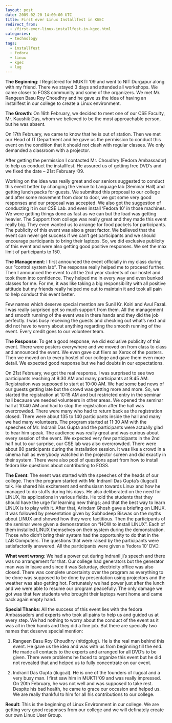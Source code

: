 ```yaml
---
layout: post
date: 2009-02-20 14:00:00 UTC
title: First ever Linux Installfest in KGEC
redirect_from:
  - /first-ever-linux-installfest-in-kgec.html
categories:
  - technology
tags:
  - installfest
  - fedora
  - linux
  - kgec
  - lug
---
```


**The Beginning**:
I Registered for MUKTI ‘09 and went to NIT Durgapur along with my
friend. There we stayed 3 days and attended all workshops. We came
closer to FOSS community and some of the organizers. We met Mr.
Rangeen Basu Roy Choudhry and he gave us the idea of having an
installfest in our college to create a Linux environment.


**The Growth**:
On 16th February, we decided to meet one of our CSE Faculty, Mr.
Kaushik Das, whom we believed to be the most approachable person, but
he was absent.

On 17th February, we came to know that he is out of station. Then we
met our Head of IT Department and he gave us the permission to conduct
this event on the condition that it should not clash with regular
classes. We only demanded a classroom with a projector.

After getting the permission I contacted Mr. Choudhry (Fedora
Ambassador) to help us conduct the installfest. He assured us of
getting free DVD’s and we fixed the date – 21st February ’09.

Working on the idea was really great and our seniors suggested to
conduct this event better by changing the venue to Language lab
(Seminar Hall) and getting lunch packs for guests. We submitted this
proposal to our college and after some movement from door to door, we
got some very good responses and our proposal was accepted. We also
got the suggestion of conducting it in our CSE Lab. and even install
‘Fedora 10’ in those machines. We were getting things done as fast as
we can but the load was getting heavier. The Support from college was
really great and they made this event really big. They even wanted us
to arrange for food packets for participants. The publicity of this
event was also a great factor. We believed that the event can never
get success if we can’t get participants and we should encourage
participants to bring their laptops. So, we did exclusive publicity of
this event and were also getting good positive responses. We set the
max limit of participants to 150.


**The Management**:
I first announced the event officially in my class during our “control
system lab”. The response really helped me to proceed further. Then I
announced the event to all the 2nd year students of our hostel and
took them into confidence. They helped me in every way and even bunked
classes for me. For me, it was like taking a big responsibility with
all positive attitude but my friends really helped me out to maintain
it and took all pain to help conduct this event better.

Few names which deserve special mention are Sunil Kr. Koiri and Avul
Fazal. I was really surprised get so much support from them. All the
management and smooth running of the event was in there hands and they
did the job perfectly. I was busy receiving the guests and checking
out what’s next and did not have to worry about anything regarding the
smooth running of the event. Every credit goes to our volunteer team.

**The Response**:
To get a good response, we did exclusive publicity of this event.
There were posters everywhere and we moved on from class to class and
announced the event. We even gave out fliers as Xerox of the posters.
Then we moved on to every hostel of our college and gave them even
more detail. We expected good response but we had doubts in our
expectations.

On 21st February, we got the real response. I was surprised to see two
participants reaching at 9:30 AM and many participants at 9:45 AM.
Registration was supposed to start at 10:00 AM. We had some bad news
of our guests getting late but the crowd was getting more and more.
So, we started the registration at 10:15 AM and but restricted entry
in the seminar hall because we needed volunteers in other areas. We
opened the seminar hall at 10:40 AM and had to stop the registration
after the hall was overcrowded. There were many who had to return back
as the registration closed. There were about 135 to 140 participants
inside the hall and many we had many volunteers. The program started
at 11:30 AM with the speeches of Mr. Indranil Das Gupta and the
participants were actually glad to hear him speak. The audience was
really great and was curious about every session of the event. We
expected very few participants in the 2nd half but to our surprise,
our CSE lab was also overcrowded. There were about 80 participants
during the installation session. It was like a crowd in a cinema hall
as everybody watched in the projector screen and did exactly in their
system. There were also pool of questions apart from how to install
fedora like questions about contributing to FOSS.

**The Event**:
The event was started with the speeches of the heads of our college.
Then the program started with Mr. Indranil Das Gupta’s (ilugcal) talk.
He shared his excitement and enthusiasm towards Linux and how he
managed to do stuffs during his days. He also deliberated on the need
for LINUX, its applications in various fields. He told the students
that they should have the urge for learning new things; and that the
best way to learn LINUX is to play with it. After that, Arindam Ghosh
gave a briefing on LINUX. It was followed by presentation given by
Subhodeep Biswas on the myths about LINUX and showed how they were
factitious. Then the participants of the seminar were given a
demonstration on “HOW to install LINUX”. Each of them installed LINUX
themselves on their system during the demonstration. Those who didn’t
bring their system had the opportunity to do that in the LAB
Computers. The questions that were raised by the participants were
satisfactorily answered. All the participants were given a ‘fedora 10’
DVD.

**What went wrong**:
We had a power cut during Indranil ji’s speech and there was no
arrangement for that. Our college had generators but the generator man
was in leave and since it was Saturday, electricity office was also
closed. There was complete uncertainty over the program as everything
to be done was supposed to be done by presentation using projectors
and the weather was also getting hot. Fortunately we had power just
after the lunch and we were able to resume our program peacefully. The
only damage we got was that few students who brought their laptops
went home and came back again empty hand.

**Special Thanks**:
All the success of this event lies with the fedora Ambassadors and
experts who took all pains to help us and guided us at every step. We
had nothing to worry about the conduct of the event as it was all in
their hands and they did a fine job. But there are specially two names
that deserve special mention:

1. Rangeen Basu Roy Choudhry (nitdgplug). He is the real man behind
this event. He gave us the idea and was with us from beginning till
the end. He made all contacts to the experts and arranged for all
DVD’s to be given. There were problems he faced to organize this event
but he did not revealed that and helped us to fully concentrate on our
event.

2. Indranil Das Gupta (ilugcal). He is one of the founders of ilugcal
and a very busy man. I first saw him in MUKTI ’09 and was really
impressed. On 20th February, he was not well and was supposed to take
rest. Despite his bad health, he came to grace our occasion and helped
us. We are really thankful to him for all his contributions to our
college.

**Result**:
This is the beginning of Linux Environment in our college. We are
getting very good responses from our college and we will definately
create our own Linux User Group.
